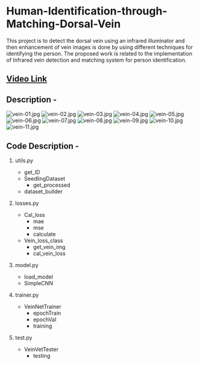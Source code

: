 # Human-Identification-through-Matching-Dorsal-Vein
This project is to detect the dorsal vein using an infrared illuminator and then enhancement of vein images is done by using different techniques for identifying the person. The proposed work is related to the implementation of Infrared vein detection and matching system for person identification.

## [Video Link](https://youtu.be/0xPcVjBJbuc)


## Description - 

![vein-01.jpg](https://github.com/FarhatBuet14/Human-Identification-through-Matching-Dorsal-Vein/blob/master/Images/vein-01.jpg)
![vein-02.jpg](https://github.com/FarhatBuet14/Human-Identification-through-Matching-Dorsal-Vein/blob/master/Images/vein-02.jpg)
![vein-03.jpg](https://github.com/FarhatBuet14/Human-Identification-through-Matching-Dorsal-Vein/blob/master/Images/vein-03.jpg)
![vein-04.jpg](https://github.com/FarhatBuet14/Human-Identification-through-Matching-Dorsal-Vein/blob/master/Images/vein-04.jpg)
![vein-05.jpg](https://github.com/FarhatBuet14/Human-Identification-through-Matching-Dorsal-Vein/blob/master/Images/vein-05.jpg)
![vein-06.jpg](https://github.com/FarhatBuet14/Human-Identification-through-Matching-Dorsal-Vein/blob/master/Images/vein-06.jpg)
![vein-07.jpg](https://github.com/FarhatBuet14/Human-Identification-through-Matching-Dorsal-Vein/blob/master/Images/vein-07.jpg)
![vein-08.jpg](https://github.com/FarhatBuet14/Human-Identification-through-Matching-Dorsal-Vein/blob/master/Images/vein-08.jpg)
![vein-09.jpg](https://github.com/FarhatBuet14/Human-Identification-through-Matching-Dorsal-Vein/blob/master/Images/vein-09.jpg)
![vein-10.jpg](https://github.com/FarhatBuet14/Human-Identification-through-Matching-Dorsal-Vein/blob/master/Images/vein-10.jpg)
![vein-11.jpg](https://github.com/FarhatBuet14/Human-Identification-through-Matching-Dorsal-Vein/blob/master/Images/vein-11.jpg)


## Code Description - 
 	
1. utils.py
	- get_ID
	- SeedlingDataset
    	- get_processed
	- dataset_builder

2. losses.py
	- Cal_loss 
		- mae
		- mse
		- calculate
	- Vein_loss_class
		- get_vein_img
		- cal_vein_loss

3. model.py
	- load_model
	- SimpleCNN
 	
4. trainer.py
	- VeinNetTrainer
		- epochTrain
		- epochVal
		- training

5. test.py
	- VeinVetTester
		- testing